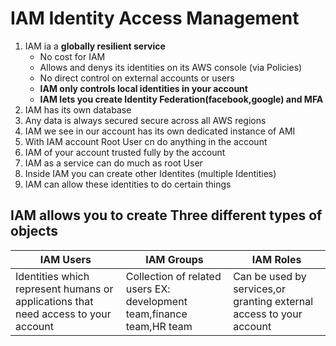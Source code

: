 # IAM Identity Access Management

1. IAM ia a **globally resilient service**
   - No cost for IAM 
   - Allows and denys its identities on its AWS console (via Policies)
   - No direct control on external accounts or users
   - **IAM only controls local identities in your account**
   - **IAM lets you create Identity Federation(facebook,google) and MFA**
2. IAM has its own database
3. Any data is always secured secure across all AWS regions
4. IAM we see in our account has its own dedicated instance of AMI
5. With IAM account Root User cn do anything in the account 
6. IAM of your account trusted fully by the account
7. IAM as a service can do much as root User
8. Inside IAM you can create other Identites (multiple Identities)
9. IAM can allow these identities to do certain things

## IAM allows you to create Three different types of objects


| IAM Users | IAM Groups | IAM Roles
| -------- | ---------- | ---------- |
| Identities which represent humans or applications that need access to your account | Collection of related users EX: development team,finance team,HR team | Can be used by services,or granting external access to your account |


